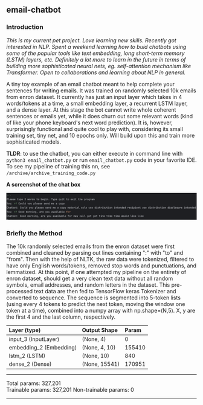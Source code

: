## email-chatbot

### Introduction

*This is my current pet project. Love learning new skills. Recently got interested in NLP. Spent a weekend learning how to buid chatbots using some of the popular tools like text embedding, long short-term memory (LSTM) layers, etc. Definitely a lot more to learn in the future in terms of building more sophisticated neural nets, eg. self-attention mechanism like Transformer. Open to collaborations and learning about NLP in general.*

A tiny toy example of an email chatbot meant to help complete your sentences for writing emails. It was trained on randomly selected 10k emails from enron dataset. It currently has just an input layer which takes in 4 words/tokens at a time, a small embedding layer, a recurrent LSTM layer, and a dense layer. At this stage the bot cannot write whole coherent sentences or emails yet, while it does churn out some relevant words (kind of like your phone keyboard's next word prediction). It is, however, surprisingly functional and quite cool to play with, considering its small training set, tiny net, and 10 epochs only. Will build upon this and train more sophisticated models.

**TLDR**: to use the chatbot, you can either execute in command line with `python3 email_chatbot.py` or run `email_chatbot.py` code in your favorite IDE. To see my pipeline of training this nn, see `/archive/archive_training_code.py`

**A screenshot of the chat box**

<img src="data/chat_screenshot.png?raw=true" width="700"/>

### Briefly the Method
The 10k randomly selected emails from the enron dataset were first combined and cleaned by parsing out lines containing ":" with "to" and "from". Then with the help of NLTK, the raw data were tokenized, filtered to have only English words/tokens, removed stop words and punctuations, and lemmatized. At this point, if one attempted my pipeline on the entirety of enron dataset, should get a very clean text data without all random symbols, email addresses, and random letters in the dataset. This pre-processed text data are then fed to TensorFlow keras Tokenizer and converted to sequence. The sequence is segmented into 5-token lists (using every 4 tokens to predict the next token, moving the window one token at a time), combined into a numpy array with np.shape=(N,5). X, y are the first 4 and the last column, respectively.  




| Layer (type)    |            Output Shape        |     Param    |
|:----------- |:----------- |:------------ |
| input_3 (InputLayer)    |   (None, 4)       |       0     |    
| embedding_2 (Embedding)  |   (None, 4, 10)     |    155410   |
| lstm_2 (LSTM)        |       (None, 10)          |      840  |      
| dense_2 (Dense)     |        (None, 15541)      |       170951   |

---

Total params: 327,201  
Trainable params: 327,201
Non-trainable params: 0

---



